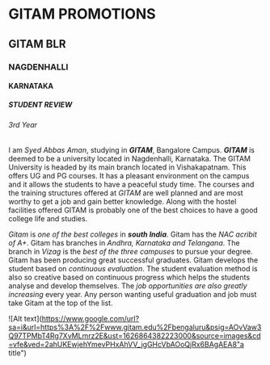 # GITAM PROMOTIONS  
## GITAM BLR
### NAGDENHALLI
#### KARNATAKA
##### STUDENT REVIEW 
###### 3rd Year
I am _Syed Abbas Aman_, studying in **_GITAM_**, Bangalore Campus. **_GITAM_** is deemed to be a university located in Nagdenhalli, Karnataka. The GITAM University is headed by its main branch located in Vishakapatnam. This offers UG and PG courses. It has a pleasant environment on the campus and it allows the students to have a peaceful study time. The courses and the training structures offered at _GITAM_ are well planned and are most worthy to get a job and gain better knowledge. Along with the hostel facilities offered GITAM is probably one of the best choices to have a good college life and studies.

_Gitam_ is _one of the best colleges_ in **_south India_**. Gitam has the _NAC acribit of A+_. Gitam has branches in _Andhra, Karnataka and Telangana_. The branch in _Vizag_ is the _best of the three campuses_ to pursue your degree. Gitam has been producing great successful graduates. Gitam develops the student based on _continuous evaluation_. The student evaluation method is also so creative based on continuous progress which helps the students analyse and develop themselves. The _job opportunities are also greatly increasing_ every year. Any person wanting useful graduation and job must take Gitam at the top of the list.

![Alt text](https://www.google.com/url?sa=i&url=https%3A%2F%2Fwww.gitam.edu%2Fbengaluru&psig=AOvVaw3Q97TPMbT4Rg7XvMLmrz2E&ust=1626864382223000&source=images&cd=vfe&ved=2ahUKEwjehYmevPHxAhVV_jgGHcVbAOoQjRx6BAgAEA8"a title")